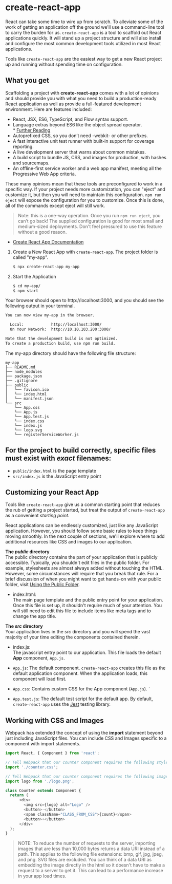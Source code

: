 # create-react-app

React can take some time to wire up from scratch. To alleviate some of the work of getting an application off the ground we'll use a command-line tool to carry the burden for us. `create-react-app` is a tool to scaffold out React applications quickly. It will stand up a project structure and will also install and configure the most common development tools utilized in most React applications. 

Tools like `create-react-app` are the easiest way to get a new React project up and running without spending time on configuration.

## What you get
Scaffolding a project with **create-react-app** comes with a lot of opinions and should provide you with what you need to build a production-ready React application as well as provide a full-featured development environment. Here are features included:

* React, JSX, ES6, TypeScript, and Flow syntax support.
* Language extras beyond ES6 like the object spread operator.  
      * [Further Reading](https://facebook.github.io/create-react-app/docs/supported-browsers-features#supported-language-features)
* Autoprefixed CSS, so you don’t need -webkit- or other prefixes.
* A fast interactive unit test runner with built-in support for coverage reporting.
* A live development server that warns about common mistakes.
* A build script to bundle JS, CSS, and images for production, with hashes and sourcemaps.
* An offline-first service worker and a web app manifest, meeting all the Progressive Web App criteria.

These many opinions mean that these tools are preconfigured to work in a specific way. If your project needs more customization, you can "eject" and customize it, but then you will need to maintain this configuration. ```npm run eject``` will expose the configuration for you to customize. Once this is done,  all of the commands except eject will still work.

> Note: this is a one-way operation. Once you run ```npm run eject```, you can’t go back! The supplied configuration is good for most small and medium-sized deployments. Don't feel pressured to use this feature without a good reason.

- [Create React App Documentation](https://facebook.github.io/create-react-app/docs/getting-started)

1. Create a New React App with `create-react-app`. The project folder is called "my-app".
      ```bash
      $ npx create-react-app my-app
      ```

2. Start the Application
      ```bash
      $ cd my-app/
      $ npm start
      ```

Your browser should open to http://localhost:3000, and you should see the following output in your terminal.

```bash
You can now view my-app in the browser.

  Local:            http://localhost:3000/
  On Your Network:  http://10.10.103.200:3000/

Note that the development build is not optimized.
To create a production build, use npm run build.
```

The my-app directory should have the following file structure:

```
my-app
├── README.md
├── node_modules
├── package.json
├── .gitignore
├── public
│   └── favicon.ico
│   └── index.html
│   └── manifest.json
└── src
    └── App.css
    └── App.js
    └── App.test.js
    └── index.css
    └── index.js
    └── logo.svg
    └── registerServiceWorker.js
```

## For the project to build correctly, specific files must exist with *exact* filenames:  
- `public/index.html` is the page template 
- `src/index.js` is the JavaScript entry point

## Customizing your React App
Tools like `create-react-app` give us a common starting point that reduces the rub of getting a project started, but treat the output of `create-react-app` as a convenient *starting point*.

React applications can be endlessly customized, just like any JavaScript application. However, you should follow some basic rules to keep things moving smoothly. In the next couple of sections, we'll explore where to add additional resources like CSS and images to our application.

**The *public* directory**  
The public directory contains the part of your application that is publicly accessible. Typically, you shouldn't edit files in the public folder. For example, stylesheets are almost always added without touching the HTML. However, some circumstances will require that you break that rule. For a brief discussion of when you might want to get hands-on with your public folder, visit  [Using the Public Folder](https://facebook.github.io/create-react-app/docs/using-the-public-folder#when-to-use-the-public-folder).

- index.html:  
The main page template and the public entry point for your application. Once this file is set up, it shouldn't require much of your attention. You will still need to edit this file to include items like meta tags and to change the app title. 
  
**The *src* directory**  
Your application lives in the *src* directory and you will spend the vast majority of your time editing the components contained therein.

- index.js:  
  The javascript entry point to our application. This file loads the default **App** component, `App.js`.
  
- `App.js`: The default component. `create-react-app` creates this file as the default application component. When the application loads, this component will load first.
  
- `App.css`: Contains custom CSS for the App component (`App.js`).
`
- `App.test.js`: The default test script for the default app. By default, `create-react-app` uses the [Jest](https://facebook.github.io/jest/) testing library. 

## Working with CSS and Images
Webpack has extended the concept of using the **import** statement beyond just including JavaScript files. You can include CSS and Images specific to a component with import statements.

```javascript
import React, { Component } from 'react';

// Tell Webpack that our counter component requires the following style sheet
import './counter.css'; 

// Tell Webpack that our counter component requires the following image
import logo from './logo.png';

class Counter extends Component {
  return (
      <div>
        <img src={logo} alt="Logo" />
        <button>-</button>
        <span className="CLASS_FROM_CSS">{count}</span>
        <button>+</button>
      </div>
  );
}

```
> NOTE: To reduce the number of requests to the server, importing images that are less than 10,000 bytes returns a data URI instead of a path. This applies to the following file extensions: bmp, gif, jpg, jpeg, and png. SVG files are excluded. You can think of a data URI as embedding the image directly in the html so it doesn't have to make a request to a server to get it. This can lead to a performance increase in your app load times.